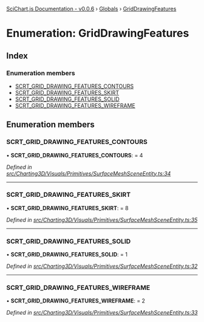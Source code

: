 [SciChart.js Documentation - v0.0.6](../README.md) › [Globals](../globals.md) › [GridDrawingFeatures](griddrawingfeatures.md)

# Enumeration: GridDrawingFeatures

## Index

### Enumeration members

* [SCRT_GRID_DRAWING_FEATURES_CONTOURS](griddrawingfeatures.md#scrt_grid_drawing_features_contours)
* [SCRT_GRID_DRAWING_FEATURES_SKIRT](griddrawingfeatures.md#scrt_grid_drawing_features_skirt)
* [SCRT_GRID_DRAWING_FEATURES_SOLID](griddrawingfeatures.md#scrt_grid_drawing_features_solid)
* [SCRT_GRID_DRAWING_FEATURES_WIREFRAME](griddrawingfeatures.md#scrt_grid_drawing_features_wireframe)

## Enumeration members

###  SCRT_GRID_DRAWING_FEATURES_CONTOURS

• **SCRT_GRID_DRAWING_FEATURES_CONTOURS**: = 4

*Defined in [src/Charting3D/Visuals/Primitives/SurfaceMeshSceneEntity.ts:34](https://github.com/ABTSoftware/SciChart.Dev/blob/ff9f38d289/Web/src/SciChart/src/Charting3D/Visuals/Primitives/SurfaceMeshSceneEntity.ts#L34)*

___

###  SCRT_GRID_DRAWING_FEATURES_SKIRT

• **SCRT_GRID_DRAWING_FEATURES_SKIRT**: = 8

*Defined in [src/Charting3D/Visuals/Primitives/SurfaceMeshSceneEntity.ts:35](https://github.com/ABTSoftware/SciChart.Dev/blob/ff9f38d289/Web/src/SciChart/src/Charting3D/Visuals/Primitives/SurfaceMeshSceneEntity.ts#L35)*

___

###  SCRT_GRID_DRAWING_FEATURES_SOLID

• **SCRT_GRID_DRAWING_FEATURES_SOLID**: = 1

*Defined in [src/Charting3D/Visuals/Primitives/SurfaceMeshSceneEntity.ts:32](https://github.com/ABTSoftware/SciChart.Dev/blob/ff9f38d289/Web/src/SciChart/src/Charting3D/Visuals/Primitives/SurfaceMeshSceneEntity.ts#L32)*

___

###  SCRT_GRID_DRAWING_FEATURES_WIREFRAME

• **SCRT_GRID_DRAWING_FEATURES_WIREFRAME**: = 2

*Defined in [src/Charting3D/Visuals/Primitives/SurfaceMeshSceneEntity.ts:33](https://github.com/ABTSoftware/SciChart.Dev/blob/ff9f38d289/Web/src/SciChart/src/Charting3D/Visuals/Primitives/SurfaceMeshSceneEntity.ts#L33)*
